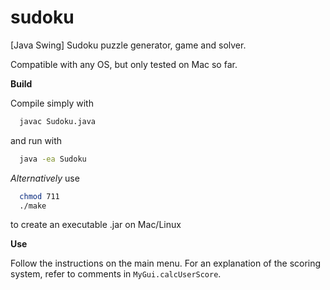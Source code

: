 # sudoku
[Java Swing] 
Sudoku puzzle generator, game and solver.

Compatible with any OS, but only tested on Mac so far.

**Build**

Compile simply with
```bash
  javac Sudoku.java
```
and run with
```bash
  java -ea Sudoku
 ```

*Alternatively* use
```bash
  chmod 711
  ./make
```
to create an executable .jar on Mac/Linux

**Use**

Follow the instructions on the main menu. For an explanation of the scoring system, refer to comments in ```MyGui.calcUserScore```.
